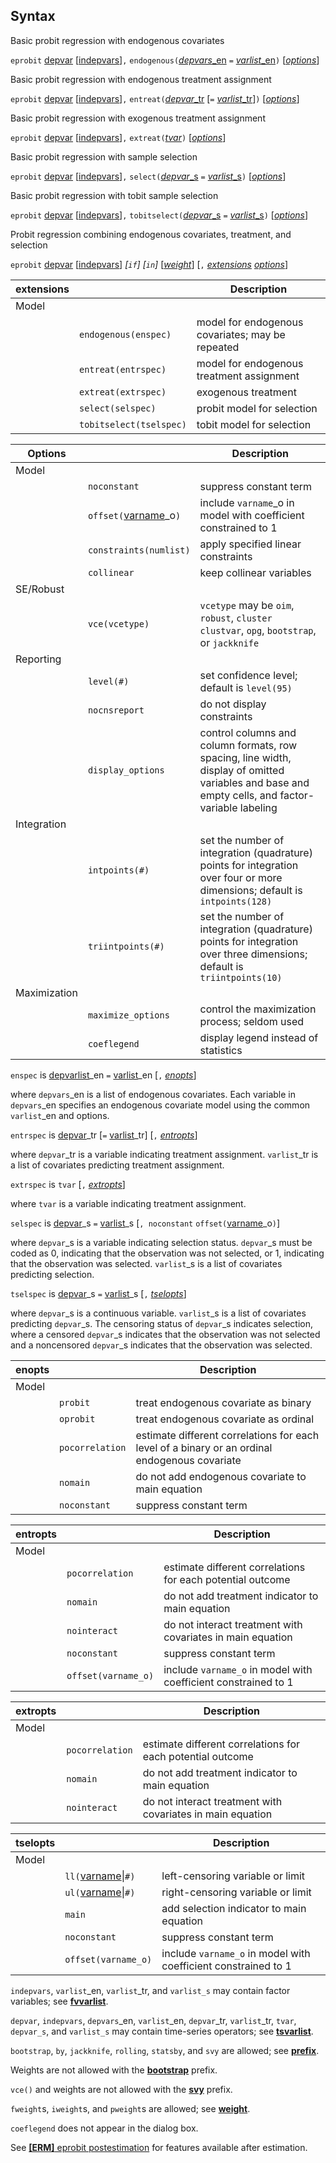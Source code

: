 ## Syntax

Basic probit regression with endogenous covariates

`eprobit`
[depvar](http://www.stata.com/help.cgi?depvar)
\[[indepvars](http://www.stata.com/help.cgi?indepvars)\]`,`
`endogenous(`[<var class="command">depvars</var>_en<strong></strong>](#enspec)
`=`
[<var class="command">varlist</var>_en<strong></strong>](#enspec)`)`
\[[<var class="command">options</var><strong></strong>](#synoptions)\]

Basic probit regression with endogenous treatment assignment

`eprobit`
[depvar](http://www.stata.com/help.cgi?depvar)
\[[indepvars](http://www.stata.com/help.cgi?indepvars)\]`,`
`entreat(`[<var class="command">depvar</var>_tr<strong></strong>](#entrspec)
\[`=`
[<var class="command">varlist</var>_tr<strong></strong>](#entrspec)\]`)`
\[[<var class="command">options</var><strong></strong>](#synoptions)\]

Basic probit regression with exogenous treatment assignment

`eprobit`
[depvar](http://www.stata.com/help.cgi?depvar)
\[[indepvars](http://www.stata.com/help.cgi?indepvars)\]`,`
`extreat(`[<var class="command">tvar</var><strong></strong>](#extrspec)`)`
\[[<var class="command">options</var><strong></strong>](#synoptions)\]

Basic probit regression with sample selection

`eprobit`
[depvar](http://www.stata.com/help.cgi?depvar)
\[[indepvars](http://www.stata.com/help.cgi?indepvars)\]`,`
`select(`[<var class="command">depvar</var>_s<strong></strong>](#selspec)
`=`
[<var class="command">varlist</var>_s<strong></strong>](#selspec)`)`
\[[<var class="command">options</var><strong></strong>](#synoptions)\]

Basic probit regression with tobit sample selection

`eprobit`
[depvar](http://www.stata.com/help.cgi?depvar)
\[[indepvars](http://www.stata.com/help.cgi?indepvars)\]`,`
`tobitselect(`[<var class="command">depvar</var>_s<strong></strong>](#tselspec)
`=`
[<var class="command">varlist</var>_s<strong></strong>](#tselspec)`)`
\[[<var class="command">options</var><strong></strong>](#synoptions)\]

Probit regression combining endogenous covariates, treatment, and
selection

`eprobit`
[depvar](http://www.stata.com/help.cgi?depvar)
\[[indepvars](http://www.stata.com/help.cgi?indepvars)\]
_\[`if`\] \[`in`\]_
\[[<var class="command">weight</var><strong></strong>](#weight)\]
\[`,`
[<var class="command">extensions</var><strong></strong>](#extensions)
[<var class="command">options</var><strong></strong>](#synoptions)\]

| extensions |                         | Description                                      |
|------------|-------------------------|--------------------------------------------------|
| Model      |                         |                                                  |
|            | `endogenous(enspec)`    | model for endogenous covariates; may be repeated |
|            | `entreat(entrspec)`     | model for endogenous treatment assignment        |
|            | `extreat(extrspec)`     | exogenous treatment                              |
|            | `select(selspec)`       | probit model for selection                       |
|            | `tobitselect(tselspec)` | tobit model for selection                        |

| Options      |                                                                                            | Description                                                                                                                                      |
|--------------|--------------------------------------------------------------------------------------------|--------------------------------------------------------------------------------------------------------------------------------------------------|
| Model        |                                                                                            |                                                                                                                                                  |
|              | `noconstant`                                                                               | suppress constant term                                                                                                                           |
|              | `offset(`[varname](http://www.stata.com/help.cgi?varname)\_o`)` | include `varname`\_o in model with coefficient constrained to 1                                                                                  |
|              | `constraints(numlist)`                                                                     | apply specified linear constraints                                                                                                               |
|              | `collinear`                                                                                | keep collinear variables                                                                                                                         |
| SE/Robust    |                                                                                            |                                                                                                                                                  |
|              | `vce(vcetype)`                                                                             | `vcetype` may be `oim`, `robust`, `cluster clustvar`, `opg`, `bootstrap`, or `jackknife`                                                       |
| Reporting    |                                                                                            |                                                                                                                                                  |
|              | `level(#)`                                                                                 | set confidence level; default is `level(95)`                                                                                                     |
|              | `nocnsreport`                                                                              | do not display constraints                                                                                                                       |
|              | `display_options`                                                                          | control columns and column formats, row spacing, line width, display of omitted variables and base and empty cells, and factor-variable labeling |
| Integration  |                                                                                            |                                                                                                                                                  |
|              | `intpoints(#)`                                                                             | set the number of integration (quadrature) points for integration over four or more dimensions; default is `intpoints(128)`                      |
|              | `triintpoints(#)`                                                                          | set the number of integration (quadrature) points for integration over three dimensions; default is `triintpoints(10)`                           |
| Maximization |                                                                                            |                                                                                                                                                  |
|              | `maximize_options`                                                                         | control the maximization process; seldom used                                                                                                    |
|              | `coeflegend`                                                                               | display legend instead of statistics                                                                                                             |

`enspec` is
[depvarlist](http://www.stata.com/help.cgi?depvarlist)\_en
`=`
[varlist](http://www.stata.com/help.cgi?varlist)\_en
\[`,`
[<var class="command">enopts</var><strong></strong>](#enopts)\]

where `depvars`\_en is a list of endogenous covariates. Each variable in
`depvars`\_en specifies an endogenous covariate model using the common
`varlist`\_en and options.

`entrspec` is
[depvar](http://www.stata.com/help.cgi?depvar)\_tr
\[`=`
[varlist](http://www.stata.com/help.cgi?varlist)\_tr\]
\[`,`
[<var class="command">entropts</var><strong></strong>](#entropts)\]

where `depvar`\_tr is a variable indicating treatment assignment.
`varlist`\_tr is a list of covariates predicting treatment assignment.

`extrspec` is `tvar` \[`,`
[<var class="command">extropts</var><strong></strong>](#extropts)\]

where `tvar` is a variable indicating treatment assignment.

`selspec` is
[depvar](http://www.stata.com/help.cgi?depvar)\_s
`=`
[varlist](http://www.stata.com/help.cgi?varlist)\_s
\[`, noconstant`
`offset(`[varname](http://www.stata.com/help.cgi?varname)\_o`)`\]

where `depvar`\_s is a variable indicating selection status. `depvar`\_s
must be coded as 0, indicating that the observation was not selected, or
1, indicating that the observation was selected. `varlist`\_s is a list
of covariates predicting selection.

`tselspec` is
[depvar](http://www.stata.com/help.cgi?depvar)\_s
`=`
[varlist](http://www.stata.com/help.cgi?varlist)\_s
\[`,`
[<var class="command">tselopts</var><strong></strong>](#tselopts)\]

where `depvar`\_s is a continuous variable. `varlist`\_s is a list of
covariates predicting `depvar`\_s. The censoring status of `depvar`\_s
indicates selection, where a censored `depvar`\_s indicates that the
observation was not selected and a noncensored `depvar`\_s indicates
that the observation was selected.

| enopts |                 | Description                                                                                   |
|--------|-----------------|-----------------------------------------------------------------------------------------------|
| Model  |                 |                                                                                               |
|        | `probit`        | treat endogenous covariate as binary                                                          |
|        | `oprobit`       | treat endogenous covariate as ordinal                                                         |
|        | `pocorrelation` | estimate different correlations for each level of a binary or an ordinal endogenous covariate |
|        | `nomain`        | do not add endogenous covariate to main equation                                              |
|        | `noconstant`    | suppress constant term                                                                        |

| entropts |                     | Description                                                    |
|----------|---------------------|----------------------------------------------------------------|
| Model    |                     |                                                                |
|          | `pocorrelation`     | estimate different correlations for each potential outcome     |
|          | `nomain`            | do not add treatment indicator to main equation                |
|          | `nointeract`        | do not interact treatment with covariates in main equation     |
|          | `noconstant`        | suppress constant term                                         |
|          | `offset(varname_o)` | include `varname_o` in model with coefficient constrained to 1 |

| extropts |                 | Description                                                |
|----------|-----------------|------------------------------------------------------------|
| Model    |                 |                                                            |
|          | `pocorrelation` | estimate different correlations for each potential outcome |
|          | `nomain`        | do not add treatment indicator to main equation            |
|          | `nointeract`    | do not interact treatment with covariates in main equation |

| tselopts |                                                                                          | Description                                                    |
|----------|------------------------------------------------------------------------------------------|----------------------------------------------------------------|
| Model    |                                                                                          |                                                                |
|          | `ll(`[varname](http://www.stata.com/help.cgi?varname)\|`#)` | left-censoring variable or limit                               |
|          | `ul(`[varname](http://www.stata.com/help.cgi?varname)\|`#)` | right-censoring variable or limit                              |
|          | `main`                                                                                   | add selection indicator to main equation                       |
|          | `noconstant`                                                                             | suppress constant term                                         |
|          | `offset(varname_o)`                                                                      | include `varname_o` in model with coefficient constrained to 1 |

`indepvars`, `varlist`\_en, `varlist`\_tr, and `varlist_s` may contain
factor variables; see
[<strong>fvvarlist</strong>](http://www.stata.com/help.cgi?fvvarlist).

`depvar`, `indepvars`, `depvars`\_en, `varlist`\_en, `depvar`\_tr,
`varlist`\_tr, `tvar`, `depvar_s`, and `varlist_s` may contain
time-series operators; see
[<strong>tsvarlist</strong>](http://www.stata.com/help.cgi?tsvarlist).

`bootstrap`, `by`, `jackknife`, `rolling`, `statsby`, and `svy` are
allowed; see
[<strong>prefix</strong>](http://www.stata.com/help.cgi?prefix).

Weights are not allowed with the
[<strong>bootstrap</strong>](http://www.stata.com/help.cgi?bootstrap)
prefix.

`vce()` and weights are not allowed with the
[<strong>svy</strong>](http://www.stata.com/help.cgi?svy)
prefix.

`fweight`s, `iweight`s, and `pweight`s are allowed; see
[<strong>weight</strong>](http://www.stata.com/help.cgi?weight).

`coeflegend` does not appear in the dialog box.

See
[<strong>[ERM]</strong> eprobit postestimation](http://www.stata.com/help.cgi?eprobit_postestimation)
for features available after estimation.
